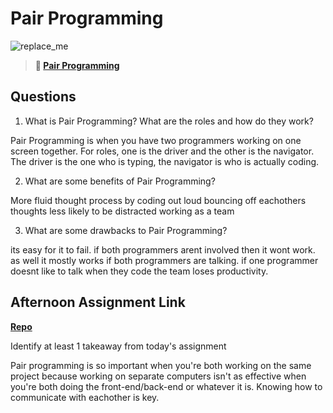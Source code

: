 # Pair Programming

![replace_me](https://codeworks.blob.core.windows.net/public/assets/img/illustrations/placeholder.svg)

> **📖 [Pair Programming](https://codeworksacademy.com/fs-student-guide/resources/wk7/01-Pair-Programming)**

## Questions

1. What is Pair Programming? What are the roles and how do they work?

Pair Programming is when you have two programmers working on one screen together. For roles, one is the driver and the other is the navigator.
The driver is the one who is typing, the navigator is who is actually coding.

2. What are some benefits of Pair Programming?

More fluid thought process by coding out loud
bouncing off eachothers thoughts
less likely to be distracted working as a team

3. What are some drawbacks to Pair Programming?

its easy for it to fail. if both programmers arent involved then it wont work.
as well it mostly works if both programmers are talking. if one programmer doesnt like to talk when they code the team loses productivity.

## Afternoon Assignment Link

**[Repo](https://github.com/JustinBrower/planIt)**

Identify at least 1 takeaway from today's assignment

Pair programming is so important when you're both working on the same project because working on separate computers isn't as effective when you're both doing the front-end/back-end or whatever it is. Knowing how to communicate with eachother is key.
